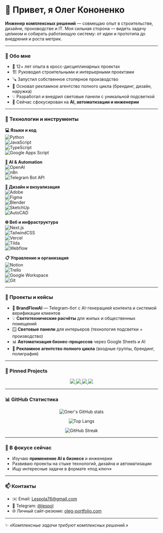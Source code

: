 # 👋 Привет, я Олег Кононенко

**Инженер комплексных решений** — совмещаю опыт в строительстве, дизайне, производстве и IT. Моя сильная сторона — видеть задачу целиком и собирать работающую систему: от идеи и прототипа до внедрения и роста метрик.

---

### 🔹 Обо мне
- 🎯 12+ лет опыта в кросс-дисциплинарных проектах
- 🏗 Руководил строительными и интерьерными проектами
- 🪚 Запустил собственное столярное производство
- 🎨 Основал рекламное агентство полного цикла (брендинг, дизайн, наружка)
- 💡 Разработал и внедрил световые панели с уникальной подсветкой
- 🤖 Сейчас сфокусирован на **AI, автоматизации и инженерии**

---

### 🔹 Технологии и инструменты

**💻 Языки и код**  
![Python](https://img.shields.io/badge/Python-3776AB?logo=python&logoColor=white)  
![JavaScript](https://img.shields.io/badge/JavaScript-F7DF1E?logo=javascript&logoColor=black)  
![TypeScript](https://img.shields.io/badge/TypeScript-3178C6?logo=typescript&logoColor=white)  
![Google Apps Script](https://img.shields.io/badge/Google%20Apps%20Script-4285F4?logo=google&logoColor=white)

**🤖 AI & Automation**  
![OpenAI](https://img.shields.io/badge/OpenAI-412991?logo=openai&logoColor=white)  
![n8n](https://img.shields.io/badge/n8n-FA5A28?logo=n8n&logoColor=white)  
![Telegram Bot API](https://img.shields.io/badge/Telegram%20Bot%20API-26A5E4?logo=telegram&logoColor=white)

**🎨 Дизайн и визуализация**  
![Adobe](https://img.shields.io/badge/Adobe%20CC-FF0000?logo=adobe&logoColor=white)  
![Figma](https://img.shields.io/badge/Figma-F24E1E?logo=figma&logoColor=white)  
![Blender](https://img.shields.io/badge/Blender-F5792A?logo=blender&logoColor=white)  
![SketchUp](https://img.shields.io/badge/SketchUp-005F9E?logo=sketchup&logoColor=white)  
![AutoCAD](https://img.shields.io/badge/AutoCAD-E51050?logo=autodesk&logoColor=white)

**🌐 Веб и инфраструктура**  
![Next.js](https://img.shields.io/badge/Next.js-000000?logo=nextdotjs&logoColor=white)  
![TailwindCSS](https://img.shields.io/badge/TailwindCSS-38B2AC?logo=tailwindcss&logoColor=white)  
![Vercel](https://img.shields.io/badge/Vercel-000000?logo=vercel&logoColor=white)  
![Tilda](https://img.shields.io/badge/Tilda-000000?logo=tilda-publishing&logoColor=white)  
![Webflow](https://img.shields.io/badge/Webflow-4353FF?logo=webflow&logoColor=white)

**📋 Управление и организация**  
![Notion](https://img.shields.io/badge/Notion-000000?logo=notion&logoColor=white)  
![Trello](https://img.shields.io/badge/Trello-0052CC?logo=trello&logoColor=white)  
![Google Workspace](https://img.shields.io/badge/Google%20Workspace-4285F4?logo=google&logoColor=white)  
![Git](https://img.shields.io/badge/Git-F05032?logo=git&logoColor=white)

---

### 🔹 Проекты и кейсы
- 🚀 **BrandFlowAI** — Telegram-бот с AI-генерацией контента и системой верификации клиентов
- 💡 **Светотехнические расчёты** для жилых и общественных помещений
- 🪟 **Световые панели** для интерьеров (технология подсветки + производство)
- 📊 **Автоматизация бизнес-процессов** через Google Sheets и AI
- 🎨 **Рекламное агентство полного цикла** (входные группы, брендинг, полиграфия)

---

### 📌 Pinned Projects
<div align="center">
  <a href="https://github.com/olegproektor/BrandFlowAI">
    <img src="https://github-readme-stats.vercel.app/api/pin/?username=olegproektor&repo=BrandFlowAI&theme=radical" />
  </a>
  <a href="https://github.com/olegproektor/Lighting-Calc">
    <img src="https://github-readme-stats.vercel.app/api/pin/?username=olegproektor&repo=Lighting-Calc&theme=radical" />
  </a>
  <a href="https://github.com/olegproektor/Automation-GSheets">
    <img src="https://github-readme-stats.vercel.app/api/pin/?username=olegproektor&repo=Automation-GSheets&theme=radical" />
  </a>
  <a href="https://github.com/olegproektor/Creative-Agency-Showcase">
    <img src="https://github-readme-stats.vercel.app/api/pin/?username=olegproektor&repo=Creative-Agency-Showcase&theme=radical" />
  </a>
</div>

---

### 📊 GitHub Статистика
<div align="center">

![Олег's GitHub stats](https://github-readme-stats.vercel.app/api?username=olegproektor&show_icons=true&theme=radical)  

![Top Langs](https://github-readme-stats.vercel.app/api/top-langs/?username=olegproektor&layout=compact&theme=radical)

![GitHub Streak](https://github-readme-streak-stats.herokuapp.com/?user=olegproektor&theme=radical)

</div>

---

### 🔹 В фокусе сейчас
- Изучаю **применение AI в бизнесе** и инженерии
- Развиваю проекты на стыке технологий, дизайна и автоматизации
- Ищу интересные задачи в формате «под ключ»

---

### 📫 Контакты
- ✉️ Email: [Lespola76@gmail.com](mailto:Lespola76@gmail.com)  
- 💬 Telegram: [@lespol](https://t.me/Lespol)  
- 🌐 Личный сайт-резюме: [oleg-portfolio.com](https://oleg-portfolio.com)

---

✨ *«Комплексные задачи требуют комплексных решений.»*

